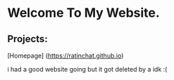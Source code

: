 # Welcome To My Website.

## Projects:
[Homepage] (https://ratinchat.github.io)

i had a good website going but it got deleted by a idk :(

